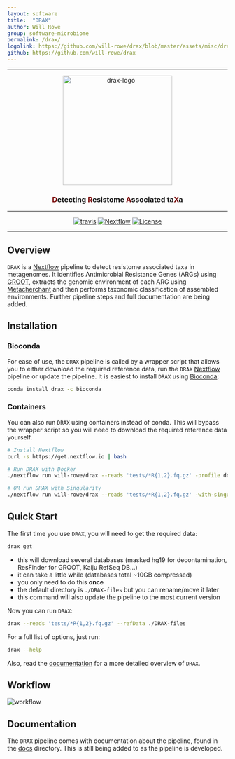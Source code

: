 ```yaml
---
layout: software
title:  "DRAX"
author: Will Rowe
group: software-microbiome
permalink: /drax/
logolink: https://github.com/will-rowe/drax/blob/master/assets/misc/drax-logo-with-text.png
github: https://github.com/will-rowe/drax
---
```


***

<div align="center">
  <img src="https://github.com/will-rowe/drax/blob/master/assets/misc/drax-logo-with-text.png" alt="drax-logo" width="250">
  <h3><a style="color:#780200">D</a>etecting <a style="color:#780200">R</a>esistome <a style="color:#780200">A</a>ssociated ta<a style="color:#780200">X</a>a </h3>
  <hr>
  <a href="https://travis-ci.org/will-rowe/drax"><img src="https://travis-ci.org/will-rowe/drax.svg?branch=master" alt="travis"></a>
  <a href="https://www.nextflow.io"><img src="https://img.shields.io/badge/nextflow-%E2%89%A50.24.0-brightgreen.svg" alt="Nextflow"></a>
  <a href="https://github.com/will-rowe/drax/blob/master/LICENSE"><img src="https://img.shields.io/badge/license-MIT-orange.svg" alt="License"></a>
</div>

***

## Overview

`DRAX` is a [Nextflow](https://www.nextflow.io) pipeline to detect resistome associated taxa in metagenomes. It identifies Antimicrobial Resistance Genes (ARGs) using [GROOT](https://www.biorxiv.org/content/early/2018/02/28/270835), extracts the genomic environment of each ARG using [Metacherchant](https://academic.oup.com/bioinformatics/article-abstract/34/3/434/4575138?redirectedFrom=fulltext) and then performs taxonomic classification of assembled environments. Further pipeline steps and full documentation are being added.

## Installation

### Bioconda

For ease of use, the `DRAX` pipeline is called by a wrapper script that allows you to either download the required reference data, run the `DRAX` [Nextflow](https://www.nextflow.io) pipeline or update the pipeline. It is easiest to install `DRAX` using [Bioconda](https://bioconda.github.io/):

```bash
conda install drax -c bioconda
```

### Containers

You can also run `DRAX` using containers instead of conda. This will bypass the wrapper script so you will need to download the required reference data yourself.

```bash
# Install Nextflow
curl -s https://get.nextflow.io | bash

# Run DRAX with Docker
./nextflow run will-rowe/drax --reads 'tests/*R{1,2}.fq.gz' -profile docker

# OR run DRAX with Singularity
./nextflow run will-rowe/drax --reads 'tests/*R{1,2}.fq.gz' -with-singularity 'docker://wpmr/drax'
```

## Quick Start

The first time you use `DRAX`, you will need to get the required data:

```bash
drax get
```

* this will download several databases (masked hg19 for decontamination, ResFinder for GROOT, Kaiju RefSeq DB...)
* it can take a little while (databases total ~10GB compressed)
* you only need to do this **once**
* the default directory is `./DRAX-files` but you can rename/move it later
* this command will also update the pipeline to the most current version

Now you can run `DRAX`:

```bash
drax --reads 'tests/*R{1,2}.fq.gz' --refData ./DRAX-files
```

For a full list of options, just run:

```bash
drax --help
```

Also, read the [documentation](/docs) for a more detailed overview of `DRAX`.

## Workflow

![workflow](assets/misc/pipeline-workflow.png)

## Documentation

The `DRAX` pipeline comes with documentation about the pipeline, found in the [docs](/docs) directory. This is still being added to as the pipeline is developed.
